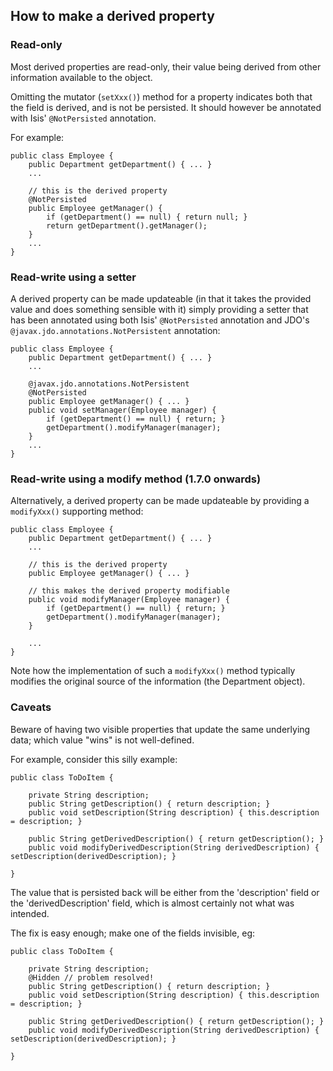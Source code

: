 How to make a derived property
------------------------------

### Read-only

Most derived properties are read-only, their value being derived from
other information available to the object.

Omitting the mutator (`setXxx()`) method for a property indicates both
that the field is derived, and is not be persisted.  It should however
be annotated with Isis' `@NotPersisted` annotation.

For example:

    public class Employee {
        public Department getDepartment() { ... }
        ...

        // this is the derived property
        @NotPersisted
        public Employee getManager() {
            if (getDepartment() == null) { return null; }
            return getDepartment().getManager();
        }
        ...
    }

### Read-write using a setter

A derived property can be made updateable (in that it takes the provided
value and does something sensible with it) simply providing a setter that
has been annotated using both Isis' `@NotPersisted` annotation and JDO's
`@javax.jdo.annotations.NotPersistent` annotation:

    public class Employee {
        public Department getDepartment() { ... }
        ...

        @javax.jdo.annotations.NotPersistent
        @NotPersisted
        public Employee getManager() { ... }
        public void setManager(Employee manager) {
            if (getDepartment() == null) { return; }
            getDepartment().modifyManager(manager);
        }
        ...
    }

### Read-write using a modify method (1.7.0 onwards)

Alternatively, a derived property can be made updateable by providing a 
`modifyXxx()` supporting method:

    public class Employee {
        public Department getDepartment() { ... }
        ...

        // this is the derived property
        public Employee getManager() { ... }

        // this makes the derived property modifiable
        public void modifyManager(Employee manager) {
            if (getDepartment() == null) { return; }
            getDepartment().modifyManager(manager);
        }

        ...
    }

Note how the implementation of such a `modifyXxx()` method typically
modifies the original source of the information (the Department object).

### Caveats

Beware of having two visible properties that update the same underlying data;
which value "wins" is not well-defined.

For example, consider this silly example:

    public class ToDoItem {
    
        private String description;
        public String getDescription() { return description; }
        public void setDescription(String description) { this.description = description; }

        public String getDerivedDescription() { return getDescription(); }
        public void modifyDerivedDescription(String derivedDescription) { setDescription(derivedDescription); }
        
    }
    
The value that is persisted back will be either from the 'description' field
or the 'derivedDescription' field, which is almost certainly not what was intended.

The fix is easy enough; make one of the fields invisible, eg:

    public class ToDoItem {
    
        private String description;
        @Hidden // problem resolved!
        public String getDescription() { return description; }
        public void setDescription(String description) { this.description = description; }
        
        public String getDerivedDescription() { return getDescription(); }
        public void modifyDerivedDescription(String derivedDescription) { setDescription(derivedDescription); }
        
    }


